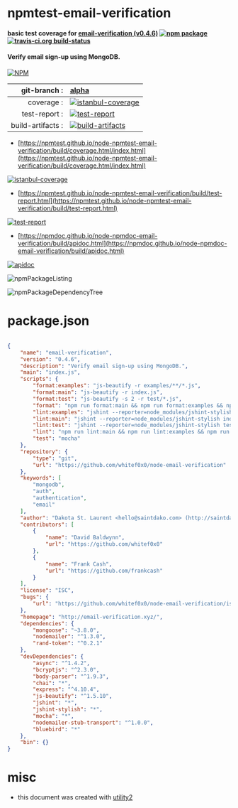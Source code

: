 # npmtest-email-verification

#### basic test coverage for  [email-verification (v0.4.6)](http://email-verification.xyz/)  [![npm package](https://img.shields.io/npm/v/npmtest-email-verification.svg?style=flat-square)](https://www.npmjs.org/package/npmtest-email-verification) [![travis-ci.org build-status](https://api.travis-ci.org/npmtest/node-npmtest-email-verification.svg)](https://travis-ci.org/npmtest/node-npmtest-email-verification)

#### Verify email sign-up using MongoDB.

[![NPM](https://nodei.co/npm/email-verification.png?downloads=true&downloadRank=true&stars=true)](https://www.npmjs.com/package/email-verification)

| git-branch : | [alpha](https://github.com/npmtest/node-npmtest-email-verification/tree/alpha)|
|--:|:--|
| coverage : | [![istanbul-coverage](https://npmtest.github.io/node-npmtest-email-verification/build/coverage.badge.svg)](https://npmtest.github.io/node-npmtest-email-verification/build/coverage.html/index.html)|
| test-report : | [![test-report](https://npmtest.github.io/node-npmtest-email-verification/build/test-report.badge.svg)](https://npmtest.github.io/node-npmtest-email-verification/build/test-report.html)|
| build-artifacts : | [![build-artifacts](https://npmtest.github.io/node-npmtest-email-verification/glyphicons_144_folder_open.png)](https://github.com/npmtest/node-npmtest-email-verification/tree/gh-pages/build)|

- [https://npmtest.github.io/node-npmtest-email-verification/build/coverage.html/index.html](https://npmtest.github.io/node-npmtest-email-verification/build/coverage.html/index.html)

[![istanbul-coverage](https://npmtest.github.io/node-npmtest-email-verification/build/screenCapture.buildCi.browser.%252Ftmp%252Fbuild%252Fcoverage.lib.html.png)](https://npmtest.github.io/node-npmtest-email-verification/build/coverage.html/index.html)

- [https://npmtest.github.io/node-npmtest-email-verification/build/test-report.html](https://npmtest.github.io/node-npmtest-email-verification/build/test-report.html)

[![test-report](https://npmtest.github.io/node-npmtest-email-verification/build/screenCapture.buildCi.browser.%252Ftmp%252Fbuild%252Ftest-report.html.png)](https://npmtest.github.io/node-npmtest-email-verification/build/test-report.html)

- [https://npmdoc.github.io/node-npmdoc-email-verification/build/apidoc.html](https://npmdoc.github.io/node-npmdoc-email-verification/build/apidoc.html)

[![apidoc](https://npmdoc.github.io/node-npmdoc-email-verification/build/screenCapture.buildCi.browser.%252Ftmp%252Fbuild%252Fapidoc.html.png)](https://npmdoc.github.io/node-npmdoc-email-verification/build/apidoc.html)

![npmPackageListing](https://npmtest.github.io/node-npmtest-email-verification/build/screenCapture.npmPackageListing.svg)

![npmPackageDependencyTree](https://npmtest.github.io/node-npmtest-email-verification/build/screenCapture.npmPackageDependencyTree.svg)



# package.json

```json

{
    "name": "email-verification",
    "version": "0.4.6",
    "description": "Verify email sign-up using MongoDB.",
    "main": "index.js",
    "scripts": {
        "format:examples": "js-beautify -r examples/**/*.js",
        "format:main": "js-beautify -r index.js",
        "format:test": "js-beautify -s 2 -r test/*.js",
        "format": "npm run format:main && npm run format:examples && npm run format:test",
        "lint:examples": "jshint --reporter=node_modules/jshint-stylish examples/**/*.js",
        "lint:main": "jshint --reporter=node_modules/jshint-stylish index.js",
        "lint:test": "jshint --reporter=node_modules/jshint-stylish test/*.js",
        "lint": "npm run lint:main && npm run lint:examples && npm run lint:test",
        "test": "mocha"
    },
    "repository": {
        "type": "git",
        "url": "https://github.com/whitef0x0/node-email-verification"
    },
    "keywords": [
        "mongodb",
        "auth",
        "authentication",
        "email"
    ],
    "author": "Dakota St. Laurent <hello@saintdako.com> (http://saintdako.com/)",
    "contributors": [
        {
            "name": "David Baldwynn",
            "url": "https://github.com/whitef0x0"
        },
        {
            "name": "Frank Cash",
            "url": "https://github.com/frankcash"
        }
    ],
    "license": "ISC",
    "bugs": {
        "url": "https://github.com/whitef0x0/node-email-verification/issues"
    },
    "homepage": "http://email-verification.xyz/",
    "dependencies": {
        "mongoose": "~3.8.0",
        "nodemailer": "^1.3.0",
        "rand-token": "^0.2.1"
    },
    "devDependencies": {
        "async": "^1.4.2",
        "bcryptjs": "^2.3.0",
        "body-parser": "^1.9.3",
        "chai": "*",
        "express": "^4.10.4",
        "js-beautify": "^1.5.10",
        "jshint": "*",
        "jshint-stylish": "*",
        "mocha": "*",
        "nodemailer-stub-transport": "^1.0.0",
        "bluebird": "*"
    },
    "bin": {}
}
```



# misc
- this document was created with [utility2](https://github.com/kaizhu256/node-utility2)
